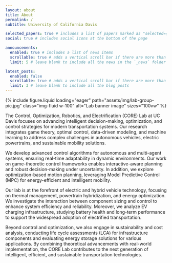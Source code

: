 ```yaml
---
layout: about
title: About
permalink: /
subtitle: University of California Davis

selected_papers: true # includes a list of papers marked as "selected={true}"
social: true # includes social icons at the bottom of the page

announcements:
  enabled: true # includes a list of news items
  scrollable: true # adds a vertical scroll bar if there are more than 3 news items
  limit: 5 # leave blank to include all the news in the `_news` folder

latest_posts:
  enabled: false
  scrollable: true # adds a vertical scroll bar if there are more than 3 new posts items
  limit: 3 # leave blank to include all the blog posts
---
```


{%
  include figure.liquid
  loading="eager"
  path="assets/img/lab-group-pic.jpg"
  class="img-fluid w-100"
  alt="Lab banner image"
  sizes="100vw"
%}

The Control, Optimization, Robotics, and Electrification (CORE) Lab at UC Davis focuses on advancing intelligent decision-making, optimization, and control strategies for modern transportation systems. Our research integrates game theory, optimal control, data-driven modeling, and machine learning to address complex challenges in autonomous vehicles, electric powertrains, and sustainable mobility solutions.

We develop advanced control algorithms for autonomous and multi-agent systems, ensuring real-time adaptability in dynamic environments. Our work on game-theoretic control frameworks enables interactive-aware planning and robust decision-making under uncertainty. In addition, we explore optimization-based motion planning, leveraging Model Predictive Control (MPC) for energy-efficient and intelligent mobility.

Our lab is at the forefront of electric and hybrid vehicle technology, focusing on thermal management, powertrain hybridization, and energy optimization. We investigate the interaction between component sizing and control to enhance system efficiency and reliability. Moreover, we analyze EV charging infrastructure, studying battery health and long-term performance to support the widespread adoption of electrified transportation.

Beyond control and optimization, we also engage in sustainability and cost analysis, conducting life cycle assessments (LCA) for infrastructure components and evaluating energy storage solutions for various applications. By combining theoretical advancements with real-world implementation, the CORE Lab contributes to the next generation of intelligent, efficient, and sustainable transportation technologies.